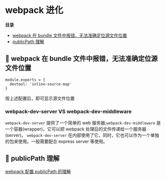 # webpack 进化

**<span id="top">目录</span>**

- [webpack 在 bundle 文件中报错，无法准确定位源文件位置](#1)
- [publicPath 理解](#2)

## <span id="1">:palm_tree: webpack 在 bundle 文件中报错，无法准确定位源文件位置 </span>

```
module.exports = {
  devtool: 'inline-source-map'
}
```

按上述配置后，即可显示源文件位置

### webpack-dev-server VS webpack-dev-middleware

`webpack-dev-server` 提供了一个简单的 web 服务器;`webpack-dev-middleware` 是一个容器(wrapper)，它可以把 webpack 处理后的文件传递给一个服务器(server)。 `webpack-dev-server` 在内部使用了它，同时，它也可以作为一个单独的包来使用。一般需要配合 express server 等使用。

## <span id="2">:palm_tree: publicPath 理解 </span>

[webpack 配置 publicPath 的理解](https://www.cnblogs.com/SamWeb/p/8353367.html)

